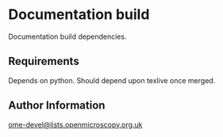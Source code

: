 Documentation build
===================

Documentation build dependencies.

Requirements
------------

Depends on python.  Should depend upon texlive once merged.

Author Information
------------------

ome-devel@lists.openmicroscopy.org.uk
